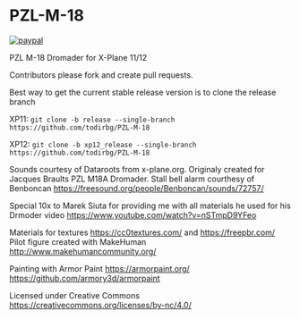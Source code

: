 # PZL-M-18

[![paypal](https://www.paypalobjects.com/en_US/i/btn/btn_donateCC_LG.gif)](https://www.paypal.com/cgi-bin/webscr?cmd=_donations&business=KDP7Q5DY8R59W&item_name=Development+of+PZL+M-18B+Dromader+for+X-Plane&currency_code=EUR)

 PZL M-18 Dromader for X-Plane 11/12
 
 Contributors please fork and create pull requests.

Best way to get the current stable release version is to clone the release branch

XP11:
```git clone -b release --single-branch https://github.com/todirbg/PZL-M-18```

XP12:
```git clone -b xp12_release --single-branch https://github.com/todirbg/PZL-M-18```
 
 Sounds courtesy of Dataroots from x-plane.org. Originaly created for Jacques Braults PZL M18A Dromader.
 Stall bell alarm courthesy of Benboncan https://freesound.org/people/Benboncan/sounds/72757/
  
 Special 10x to Marek Siuta for providing me with all materials he used for his Drmoder video
 https://www.youtube.com/watch?v=nSTmpD9YFeo
  
 Materials for textures https://cc0textures.com/ and https://freepbr.com/
 Pilot figure created with MakeHuman http://www.makehumancommunity.org/

 Painting with Armor Paint
 https://armorpaint.org/
 https://github.com/armory3d/armorpaint

Licensed under Creative Commons
https://creativecommons.org/licenses/by-nc/4.0/
